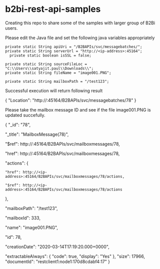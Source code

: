 # b2bi-rest-api-samples
Creating this repo to share some of the samples with larger group of B2Bi users.

Please edit the Java file and set the following java variables appropriately

    private static String apiUri = "/B2BAPIs/svc/messagebatches/";
    private static String serverUrl = "http://<ip-address>:45164";
	  private static boolean isSSL = false;

    private static String sourceFileLoc = "C:\\Users\\satyajit.paul\\Downloads\\";
    private static String fileName = "image001.PNG";  

    private static String mailboxPath = "/test123";

Successful execution will return following result

{
  "Location": "http://<ip-address>:45164/B2BAPIs/svc/messagebatches/78"
}

Please take the mailbox message ID and see if the file image001.PNG is updated succefully.

{
  "_id": "78",
  
  "_title": "MailboxMessage(78)",
  
  "$ref": http://<ip-address>:45164/B2BAPIs/svc/mailboxmessages/78,
	
  "href": http://<ip-address>:45164/B2BAPIs/svc/mailboxmessages/78,
	
  "actions": {
  
    "href": http://<ip-address>:45164/B2BAPIs/svc/mailboxmessages/78/actions,
	
    "$ref": http://<ip-address>:45164/B2BAPIs/svc/mailboxmessages/78/actions
    
  },
  
  "mailboxPath": "/test123",
  
  "mailboxId": 333,
  
  "name": "image001.PNG",
  
  "id": 78,
  
  "creationDate": "2020-03-14T17:19:20.000+0000",
  
  "extractableAlways": {
    "code": true,
    "display": "Yes"
  },
  "size": 17966,
  "documentId": "restclient1:node1:170d8cdabf4:17"
}
